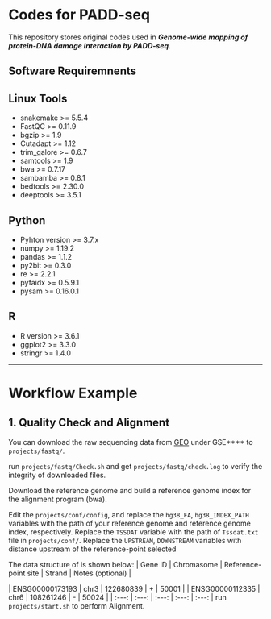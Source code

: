 # Codes for PADD-seq
This repository stores original codes used in ***Genome-wide mapping of protein-DNA damage interaction by PADD-seq***.

## Software Requiremnents

## Linux Tools
+ snakemake >= 5.5.4
+ FastQC >= 0.11.9
+ bgzip >= 1.9
+ Cutadapt >= 1.12
+ trim_galore >= 0.6.7
+ samtools >= 1.9
+ bwa >= 0.7.17
+ sambamba >= 0.8.1
+ bedtools >= 2.30.0
+ deeptools >= 3.5.1

## Python
+ Pyhton version >= 3.7.x
+ numpy >= 1.19.2
+ pandas >= 1.1.2
+ py2bit >= 0.3.0
+ re >= 2.2.1
+ pyfaidx >= 0.5.9.1
+ pysam >= 0.16.0.1

## R
+ R version >= 3.6.1
+ ggplot2 >= 3.3.0
+ stringr >= 1.4.0


---

# Workflow Example

## 1. Quality Check and Alignment
You can download the raw sequencing data from [GEO](https://www.ncbi.nlm.nih.gov/geo/) under GSE**** to `projects/fastq/`.

run `projects/fastq/Check.sh` and get `projects/fastq/check.log` to verify the integrity of downloaded files.

Download the reference genome and build a reference genome index for the alignment program (bwa). 

Edit the `projects/conf/config`, and replace the `hg38_FA`, `hg38_INDEX_PATH` variables with the path of your reference genome and reference genome index, respectively. Replace the `TSSDAT` variable with the path of `Tssdat.txt` file in `projects/conf/`. Replace the `UPSTREAM`, `DOWNSTREAM` variables with distance upstream of the reference-point selected

The data structure of  is shown below:
| Gene ID | Chromasome | Reference-point site | Strand | Notes (optional) |

| ENSG00000173193 | chr3 | 122680839 | + | 50001 |
| ENSG00000112335 | chr6 | 108261246 | - | 50024 |
| :---: | :---: | :---: | :---: | :---: |
run `projects/start.sh` to perform Alignment.





